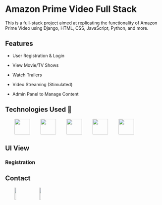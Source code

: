 <h1>Amazon Prime Video Full Stack</h1><p>This is a full-stack project aimed at replicating the functionality of Amazon Prime Video using Django, HTML, CSS, JavaScript, Python, and more.</p>
<h2>Features</h2>
<ul>
<li>User Registration &amp; Login</li>
</ul><ul>
<li>View Movie/TV Shows</li>
</ul><ul>
<li>Watch Trailers</li>
</ul><ul>
<li>Video Streaming (Stimulated)</li>
</ul><ul>
<li>Admin Panel to Manage Content</li></ul>

<h2>Technologies Used 📌</h2>
<p><span style="margin-right: 30px;"></span><img src="https://cdn.iconscout.com/icon/free/png-256/free-html-5-logo-icon-download-in-svg-png-gif-file-formats--programming-langugae-language-pack-logos-icons-1175208.png?f=webp&w=256" width="50px" alt=""> <span style="margin-right: 30px;"></span><img src="https://icones.pro/wp-content/uploads/2022/08/css3.png" width="50px" alt=""> <span style="margin-right: 30px;"></span><img src="https://upload.wikimedia.org/wikipedia/commons/6/6a/JavaScript-logo.png" width="50px" alt=""> <span style="margin-right: 30px;"> </span><img src="https://www.svgrepo.com/show/473588/django.svg" width="50px" alt=""> <span style="margin-right: 30px;"></span><img src="https://i.pinimg.com/originals/82/a2/18/82a2188c985ce75402ae44fc43fe7e5e.png" width="50px" alt=""></p>

<h2>UI View</h2>
<h3>Registration</h3>


<h2>Contact</h2>
<p><span style="margin-right: 30px;"></span><a href="https://www.linkedin.com/in/veda-bhaskara/"><img target="_blank" src="https://cdn.jsdelivr.net/gh/devicons/devicon/icons/linkedin/linkedin-original.svg" style="width: 10%;"></a><span style="margin-right: 30px;"></span><a href="https://github.com/BhaskaraVeda"><img target="_blank" src="https://cdn.jsdelivr.net/gh/devicons/devicon/icons/github/github-original.svg" style="width: 10%;"></a></p>
